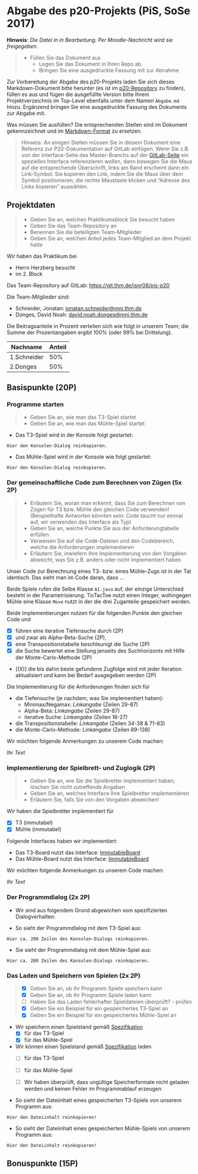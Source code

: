 # Abgabe des p20-Projekts (PiS, SoSe 2017)

**Hinweis**: _Die Datei in in Bearbeitung. Per Moodle-Nachricht wird sie freigegeben._

> * Füllen Sie das Dokument aus
>   * Legen Sie das Dokument in Ihren Repo ab.
>   * Bringen Sie eine ausgedruckte Fassung mit zur Abnahme

Zur Vorbereitung der Abgabe des p20-Projekts laden Sie sich dieses Markdown-Dokument bitte herunter (es ist im [p20-Repository](https://git.thm.de/dhzb87/p20) zu finden), füllen es aus und fügen die ausgefüllte Version bitte Ihrem Projektverzeichnis im Top-Level ebenfalls unter dem Namen `Abgabe.md` hinzu. Ergänzend bringen Sie eine ausgedruckte Fassung des Dokuments zur Abgabe mit.

Was müssen Sie ausfüllen? Die entsprechenden Stellen sind im Dokument gekennzeichnet und im [Markdown-Format](https://git.thm.de/help/user/markdown.md) zu ersetzen.

> Hinweis: An einigen Stellen müssen Sie in diesem Dokument eine Referenz zur P20-Dokumentation auf GitLab einfügen. Wenn Sie z.B. von der Interface-Seite des Master-Branchs auf der [GitLab-Seite](https://git.thm.de/dhzb87/p20/blob/master/InterfaceBoard.md) ein spezielles Interface referenzieren wollen, dann bewegen Sie die Maus auf die entsprechende Überschrift, links am Rand erscheint dann ein Link-Symbol. Sie kopieren den Link,  indem Sie die Maus über dem Symbol positionieren, die rechte Maustaste klicken und “Adresse des Links kopieren” auswählen.

## Projektdaten

> - Geben Sie an, welchen Praktikumsblock Sie besucht haben
> - Geben Sie das Team-Repository an
> - Benennen Sie die beteiligten Team-Mitglieder
> - Geben Sie an, welchen Anteil jedes Team-Mitglied an dem Projekt hatte

Wir haben das Praktikum bei

* Herrn Herzberg besucht
* im 2. Block

Das Team-Repository auf GitLab: https://git.thm.de/jsnr08/pis-p20

Die Team-Mitglieder sind:

* Schneider, Jonatan: jonatan.schneider@mni.thm.de
* Donges, David Noah: david.noah.donges@mni.thm.de

Die Beitragsanteile in Prozent verteilen sich wie folgt in unserem Team; die Summe der Prozentangaben ergibt 100% (oder 99% bei Drittelung).

| Nachname | Anteil |
| -------- | -------- |
| 1.Schneider | 50%   |
| 2.Donges | 50%   |

## Basispunkte (20P)

### Programme starten

> - Geben Sie an, wie man das T3-Spiel startet
> - Geben Sie an, wie man das Mühle-Spiel startet

* Das T3-Spiel wird in der Konsole folgt gestartet:
```
Hier den Konsolen-Dialog reinkopieren.
```

* Das Mühle-Spiel wird in der Konsole wie folgt gestartet:
```
Hier den Konsolen-Dialog reinkopieren.
```

### Der gemeinschaftliche Code zum Berechnen von Zügen (5x 2P)

> - Erläutern Sie, woran man erkennt, dass Sie zum Berechnen von Zügen für T3 bzw. Mühle den gleichen Code verwenden! (Beispielhafte Antworten könnten sein: Code taucht nur einmal auf, wir verwenden das Interface als Typ)
> - Geben Sie an, welche Punkte Sie aus der Anforderungtabelle erfüllen
> - Verweisen Sie auf die Code-Dateien und den Codebereich, welche die Anforderungen implementieren
> - Erläutern Sie, inwiefern Ihre Implementierung von den Vorgaben abweicht, was Sie z.B. anders oder nicht implementiert haben

Unser Code zur Berechnung eines T3- bzw. eines Mühle-Zugs ist in der Tat identisch. Das sieht man im Code daran, dass ...

Beide Spiele rufen die Selbe Klasse `AI.java` auf, der einzige Unterschied besteht in der Parametrisierung: TicTacToe nutzt einen Integer, wohingegen Mühle eine Klasse `Move` nutzt in der die drei Zuganteile gespeichert werden.

Beide Implementierungen nutzen für die folgenden Punkte den gleichen Code und
- [X] führen eine iterative Tiefensuche durch (2P)
- [X] und zwar als Alpha-Beta-Suche (2P),
- [X] eine Transpositionstabelle beschleunigt die Suche (2P)
- [X] die Suche bewertet eine Stellung jenseits des Suchhorizonts mit Hilfe der Monte-Carlo-Methode (2P)
- [(X)] die bis dahin beste gefundene Zugfolge wird mit jeder Iteration aktualisiert und kann bei Bedarf ausgegeben werden (2P)

Die Implementierung für die Anforderungen finden sich für
- die Tiefensuche (je nachdem, was Sie implementiert haben):
  - Minimax/Negamax: _Linkangabe_ (Zeilen 29-87)
  - Alpha-Beta:  _Linkangabe_ (Zeilen 29-87)
  - iterative Suche:  _Linkangabe_ (Zeilen 18-27)
- die Transpositionstabelle: _Linkangabe_ (Zeilen 34-38 & 71-83)
- die Monte-Carlo-Methode: _Linkangabe_ (Zeilen 89-138)

Wir möchten folgende Anmerkungen zu unserem Code machen:

_Ihr Text_

### Implementierung der Spielbrett- und Zuglogik (2P)

> - Geben Sie an, wie Sie die Spielbretter implementiert haben; löschen Sie nicht zutreffende Angaben
> - Geben Sie an, welches Interface Ihre Spielbretter implementieren
> - Erläutern Sie, falls Sie von den Vorgaben abweichen!

Wir haben die Spielbretter implementiert für
- [X] T3 (immutabel)
- [X] Mühle (immutabel)

Folgende Interfaces haben wir implementiert:
- Das T3-Board nutzt das Interface: [ImmutableBoard](https://git.thm.de/dhzb87/p20/blob/master/InterfaceBoard.md#interface-immutableboard)
- Das Mühle-Board nutzt das Interface: [ImmutableBoard](https://git.thm.de/dhzb87/p20/blob/master/InterfaceBoard.md#interface-immutableboard)

Wir möchten folgende Anmerkungen zu unserem Code machen:

_Ihr Text_

### Der Programmdialog (2x 2P)

* Wir sind aus folgendem Grund abgewichen vom spezifizierten Dialogverhalten:

* So sieht der Programmdialog mit dem T3-Spiel aus:
```
Hier ca. 200 Zeilen des Konsolen-Dialogs reinkopieren.
```

* Sie sieht der Programmdialog mit dem Mühle-Spiel aus:
```
Hier ca. 200 Zeilen des Konsolen-Dialogs reinkopieren.
```

### Das Laden und Speichern von Spielen (2x 2P)

> - [X] Geben Sie an, ob Ihr Programm Spiele speichern kann
> - [X] Geben Sie an, ob Ihr Programm Spiele laden kann
> - [ ] Haben Sie das Laden fehlerhafter Spieldateien überprüft? - prüfen
> - [X] Geben Sie ein Beispiel für ein gespeichertes T3-Spiel an
> - [X] Geben Sie ein Beispiel für ein gespeichertes Mühle-Spiel an

- Wir speichern einen Spielstand gemäß [Spezifikation](https://git.thm.de/dhzb87/p20/blob/master/LoadSaveSpec.md)
  - [X] für das T3-Spiel
  - [X] für das Mühle-Spiel
- Wir können einen Spielstand gemäß [Spezifikation](https://git.thm.de/dhzb87/p20/blob/master/LoadSaveSpec.md) laden
  - [ ] für das T3-Spiel
  - [ ] für das Mühle-Spiel
  - [ ] Wir haben überprüft, dass ungültige Speicherformate nicht geladen werden und keinen Fehler im Programmablauf erzeugen
 

* So sieht der Dateiinhalt eines gespeicherten T3-Spiels von unserem Programm aus:
```
Hier den Dateiinhalt reinkopieren!
```
 
* So sieht der Dateiinhalt eines gespeicherten Mühle-Spiels von unserem Programm aus:
```
Hier den Dateiinhalt reinkopieren!
```

## Bonuspunkte (15P)

